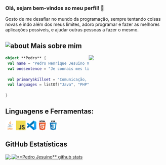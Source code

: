 ### Olá, sejam bem-vindos ao meu perfil! 👋

Gosto de me desafiar no mundo da programação, sempre tentando coisas novas e indo além dos meus limites, adoro programar e fazer as melhores aplicações possiveis, e ajudar outras pessoas a fazer o mesmo.

## <img width="45" alt="about" src="https://raw.github.com/elizarov/elizarov/master/about.png"> Mais sobre mim

<img align="right" width="240" src="https://i.pinimg.com/originals/e4/26/70/e426702edf874b181aced1e2fa5c6cde.gif" />

```kotlin
object **Pedro** {
 val name = "Pedro Henrique Jesuino Varela"
 val onesentence = "Je connais mes limites, c'est pourquoi je vais au-delà."
 
 val primarySkillset = "Comunicação, liderança, empatia, cooperação."
 val languages = listOf("Java", "PHP", "JavaScript", "SQL") 

}
```

## **Linguagens e Ferramentas:**  

<code><img height="30" src="https://raw.githubusercontent.com/github/explore/80688e429a7d4ef2fca1e82350fe8e3517d3494d/topics/java/java.png"></code>
<code><img height="30" src="https://raw.githubusercontent.com/github/explore/80688e429a7d4ef2fca1e82350fe8e3517d3494d/topics/javascript/javascript.png"></code>
<code><img height="30" src="https://raw.githubusercontent.com/github/explore/80688e429a7d4ef2fca1e82350fe8e3517d3494d/topics/visual-studio-code/visual-studio-code.png"></code>
<code><img height="30" src="https://raw.githubusercontent.com/github/explore/80688e429a7d4ef2fca1e82350fe8e3517d3494d/topics/html/html.png"></code>
<code><img height="30" src="https://raw.githubusercontent.com/github/explore/80688e429a7d4ef2fca1e82350fe8e3517d3494d/topics/css/css.png"></code>


## **GitHub Estatísticas**

<a href="https://github.com/Pedro-Jsn">
  <img align="center" src="https://github-readme-stats.vercel.app/api/top-langs/?username=Pedro-Jsn&theme=dracula&hide_langs_below=1" />
</a>

<a href="https://github.com/Pedro-Jsn">
 <img align="center" src="https://github-readme-stats.vercel.app/api?username=Pedro-Jsn&show_icons=true&theme=dracula&line_height=27" alt="**Pedro Jesuino** github stats"/>
</a>
